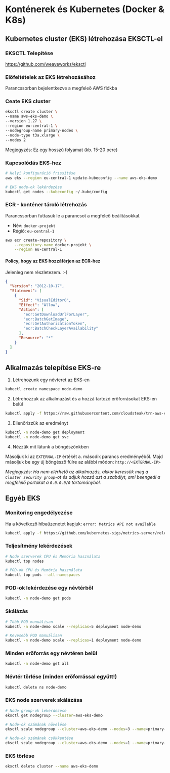 # Konténerek és Kubernetes (Docker & K8s)

## Kubernetes cluster (EKS) létrehozása EKSCTL-el

### EKSCTL Telepítése

https://github.com/weaveworks/eksctl

### Előfeltételek az EKS létrehozásához

Parancssorban bejelentkezve a megfeleő AWS fiókba

### Ceate EKS cluster

```bash
eksctl create cluster \
--name aws-eks-demo \
--version 1.27 \
--region eu-central-1 \
--nodegroup-name primary-nodes \
--node-type t3a.xlarge \
--nodes 2
```

Megjegyzés: Ez egy hosszú folyamat (kb. 15-20 perc)

### Kapcsolódás EKS-hez

```bash
# Helyi konfiguráció frissítése
aws eks --region eu-central-1 update-kubeconfig --name aws-eks-demo

# EKS node-ok lekérdezése
kubectl get nodes --kubeconfig ~/.kube/config
```

### ECR - konténer tároló létrehozás

Parancssorban futtasuk le a parancsot a megfeleő beálításokkal.

- Név: `docker-projekt`
- Régió: `eu-central-1`

```bash
aws ecr create-repository \
    --repository-name docker-projekt \
    --region eu-central-1
```

#### Policy, hogy az EKS hozzáférjen az ECR-hez

Jelenleg nem részletezem. :-)

```json
{
  "Version": "2012-10-17",
  "Statement": [
    {
      "Sid": "VisualEditor0",
      "Effect": "Allow",
      "Action": [
        "ecr:GetDownloadUrlForLayer",
        "ecr:BatchGetImage",
        "ecr:GetAuthorizationToken",
        "ecr:BatchCheckLayerAvailability"
      ],
      "Resource": "*"
    }
  ]
}
```

## Alkalmazás telepítése EKS-re

1. Létrehozunk egy névteret az EKS-en

```bash
kubectl create namespace node-demo
```

2. Létrehozzuk az alkalmazást és a hozzá tartozó erőforrásokat EKS-en belül

```bash
kubectl apply -f https://raw.githubusercontent.com/cloudsteak/trn-aws-common/main/eks-node-demo.yaml --namespace node-demo
```

3. Ellenőrizzük az eredményt

```bash
kubectl -n node-demo get deployment
kubectl -n node-demo get svc
```

4. Nézzük mit látunk a böngészőnkben

Másoljuk ki az `EXTERNAL-IP` értékét a. második parancs eredményéből. Majd másoljuk be egy új böngésző fülre az alábbi módon: `http://<EXTERNAL-IP>`

_Megjegyzés: Ha nem elérhető az alkalmazás, akkor keressük meg a `Cluster security group`-ot és adjuk hozzá azt a szabályt, ami beengedi a megfelelő portokat a `0.0.0.0/0` tartományból._

## Egyéb EKS

### Monitoring engedélyezése

Ha a következő hibaüzenetet kapjuk: `error: Metrics API not available`

```bash
kubectl apply -f https://github.com/kubernetes-sigs/metrics-server/releases/latest/download/components.yaml
```

### Teljesítmény lekérdezések

```bash
# Node szerverek CPU és Memória használata
kubectl top nodes

# POD-ok CPU és Memória használata
kubectl top pods --all-namespaces
```

### POD-ok lekérdezése egy névtérből

```bash
kubectl -n node-demo get pods
```

### Skálázás

```bash
# Több POD manuálisan
kubectl -n node-demo scale --replicas=5 deployment node-demo

# Kevesebb POD manuálisan
kubectl -n node-demo scale --replicas=1 deployment node-demo
```

### Minden erőforrás egy névtéren belül

```bash
kubectl -n node-demo get all
```

### Névtér törlése (minden erőforrással együtt!)

```bash
kubectl delete ns node-demo
```

### EKS node szerverek skálázása

```bash
# Node group-ok lekérdezése
eksctl get nodegroup --cluster=aws-eks-demo
```

```bash
# Node-ok számának növelése
eksctl scale nodegroup --cluster=aws-eks-demo --nodes=3 --name=primary-nodes --nodes-min=1 --nodes-max=5 --wait
```

```bash
# Node-ok számának csökkentése
eksctl scale nodegroup --cluster=aws-eks-demo --nodes=1 --name=primary-nodes --nodes-min=1 --nodes-max=5 --wait
```

### EKS törlése

```bash
eksctl delete cluster --name aws-eks-demo
```

